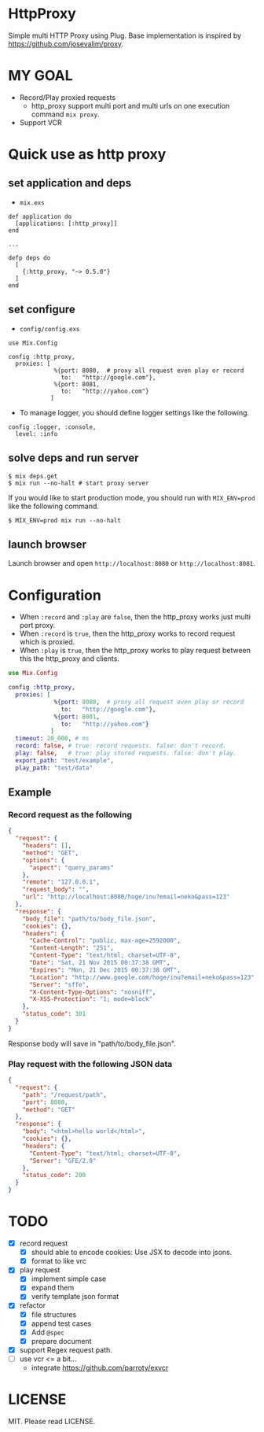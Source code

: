 # HttpProxy

Simple multi HTTP Proxy using Plug.
Base implementation is inspired by https://github.com/josevalim/proxy.

# MY GOAL
- Record/Play proxied requests
    - http_proxy support multi port and multi urls on one execution command `mix proxy`.
- Support VCR

# Quick use as http proxy
## set application and deps

- `mix.exs`

```
def application do
  [applications: [:http_proxy]]
end

...

defp deps do
  [
    {:http_proxy, "~> 0.5.0"}
  ]
end
```

## set configure

- `config/config.exs`

```
use Mix.Config

config :http_proxy,
  proxies: [
             %{port: 8080,  # proxy all request even play or record
               to:   "http://google.com"},
             %{port: 8081,
               to:   "http://yahoo.com"}
            ]
```

- To manage logger, you should define logger settings like the following.

```
config :logger, :console,
  level: :info
```

## solve deps and run server

```
$ mix deps.get
$ mix run --no-halt # start proxy server
```

If you would like to start production mode, you should run with `MIX_ENV=prod` like the following command.

```
$ MIX_ENV=prod mix run --no-halt
```

## launch browser

Launch browser and open `http://localhost:8080` or `http://localhost:8081`.

# Configuration

- When `:record` and `:play` are `false`, then the http_proxy works just multi port proxy.
- When `:record` is `true`, then the http_proxy works to record request which is proxied.
- When `:play` is `true`, then the http_proxy works to play request between this the http_proxy and clients.

```elixir
use Mix.Config

config :http_proxy,
  proxies: [
             %{port: 8080,  # proxy all request even play or record
               to:   "http://google.com"},
             %{port: 8081,
               to:   "http://yahoo.com"}
            ]
  timeout: 20_000, # ms
  record: false, # true: record requests. false: don't record.
  play: false,   # true: play stored requests. false: don't play.
  export_path: "test/example",
  play_path: "test/data"
```

## Example

### Record request as the following

```json
{
  "request": {
    "headers": [],
    "method": "GET",
    "options": {
      "aspect": "query_params"
    },
    "remote": "127.0.0.1",
    "request_body": "",
    "url": "http://localhost:8080/hoge/inu?email=neko&pass=123"
  },
  "response": {
    "body_file": "path/to/body_file.json",
    "cookies": {},
    "headers": {
      "Cache-Control": "public, max-age=2592000",
      "Content-Length": "251",
      "Content-Type": "text/html; charset=UTF-8",
      "Date": "Sat, 21 Nov 2015 00:37:38 GMT",
      "Expires": "Mon, 21 Dec 2015 00:37:38 GMT",
      "Location": "http://www.google.com/hoge/inu?email=neko&pass=123",
      "Server": "sffe",
      "X-Content-Type-Options": "nosniff",
      "X-XSS-Protection": "1; mode=block"
    },
    "status_code": 301
  }
}
```
Response body will save in "path/to/body_file.json".

### Play request with the following JSON data

```json
{
  "request": {
    "path": "/request/path",
    "port": 8080,
    "method": "GET"
  },
  "response": {
    "body": "<html>hello world</html>",
    "cookies": {},
    "headers": {
      "Content-Type": "text/html; charset=UTF-8",
      "Server": "GFE/2.0"
    },
    "status_code": 200
  }
}
```

# TODO
- [x] record request
    - [x] should able to encode cookies: Use JSX to decode into jsons.
    - [x] format to like vrc
- [x] play request
    - [x] implement simple case
    - [x] expand them
    - [x] verify template json format
- [x] refactor
    - [x] file structures
    - [x] append test cases
    - [x] Add `@spec`
    - [x] prepare document
- [x] support Regex request path.
- [ ] use vcr <= a bit...
    - integrate https://github.com/parroty/exvcr

# LICENSE
MIT. Please read LICENSE.
